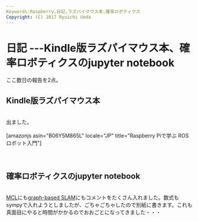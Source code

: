 ```yaml
---
Keywords:Raspberry,日記,ラズパイマウス本,確率ロボティクス
Copyright: (C) 2017 Ryuichi Ueda
---
```


# 日記 ---Kindle版ラズパイマウス本、確率ロボティクスのjupyter notebook
ここ数日の報告を2点。<br />
<h2>Kindle版ラズパイマウス本</h2><br />
出ました。<br />
<br />
[amazonjs asin="B06Y5M865L" locale="JP" title="Raspberry Piで学ぶ ROSロボット入門"]<br />
<br />
&nbsp;<br />
<h2>確率ロボティクスのjupyter notebook</h2><br />
<a href="https://github.com/ryuichiueda/probrobo_practice/blob/master/monte_carlo_localization/observation_compare_no_observation.ipynb">MCL</a>にも<a href="https://github.com/ryuichiueda/probrobo_practice/blob/master/graph-based_SLAM/graph-based_slam.ipynb">graph-based SLAM</a>にもコメントをたくさん入れました。数式もsympyで入れようとしましたが、ごちゃごちゃしたので別紙に書きます。これも真面目にやると時間がかかるのでおおごとになってきました・・・
